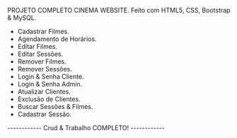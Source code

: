 PROJETO COMPLETO CINEMA WEBSITE.
Feito com HTML5, CSS, Bootstrap & MySQL. 
- Cadastrar Filmes.
- Agendamento de Horários.
- Editar Filmes.
- Editar Sessões.
- Remover Filmes.
- Remover Sessões.
- Login & Senha Cliente.
- Login & Senha Admin.
- Atualizar Clientes.
- Exclusão de Clientes.
- Buscar Sessões & Filmes.
- Cadastrar Sessão.


 ------------ Crud & Trabalho COMPLETO! ------------
